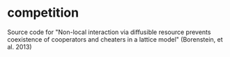 competition
===========

Source code for "Non-local interaction via diffusible resource prevents coexistence of cooperators and cheaters in a lattice model" (Borenstein, et al. 2013)
